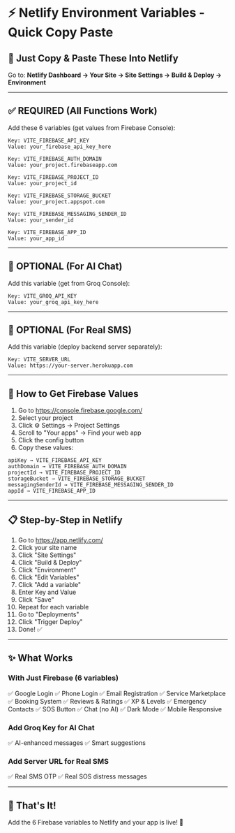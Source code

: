 # ⚡ Netlify Environment Variables - Quick Copy Paste

## 🎯 Just Copy & Paste These Into Netlify

Go to: **Netlify Dashboard → Your Site → Site Settings → Build & Deploy → Environment**

---

## ✅ REQUIRED (All Functions Work)

Add these 6 variables (get values from Firebase Console):

```
Key: VITE_FIREBASE_API_KEY
Value: your_firebase_api_key_here

Key: VITE_FIREBASE_AUTH_DOMAIN
Value: your_project.firebaseapp.com

Key: VITE_FIREBASE_PROJECT_ID
Value: your_project_id

Key: VITE_FIREBASE_STORAGE_BUCKET
Value: your_project.appspot.com

Key: VITE_FIREBASE_MESSAGING_SENDER_ID
Value: your_sender_id

Key: VITE_FIREBASE_APP_ID
Value: your_app_id
```

---

## 🤖 OPTIONAL (For AI Chat)

Add this variable (get from Groq Console):

```
Key: VITE_GROQ_API_KEY
Value: your_groq_api_key_here
```

---

## 📱 OPTIONAL (For Real SMS)

Add this variable (deploy backend server separately):

```
Key: VITE_SERVER_URL
Value: https://your-server.herokuapp.com
```

---

## 📍 How to Get Firebase Values

1. Go to https://console.firebase.google.com/
2. Select your project
3. Click ⚙️ Settings → Project Settings
4. Scroll to "Your apps" → Find your web app
5. Click the config button
6. Copy these values:

```
apiKey → VITE_FIREBASE_API_KEY
authDomain → VITE_FIREBASE_AUTH_DOMAIN
projectId → VITE_FIREBASE_PROJECT_ID
storageBucket → VITE_FIREBASE_STORAGE_BUCKET
messagingSenderId → VITE_FIREBASE_MESSAGING_SENDER_ID
appId → VITE_FIREBASE_APP_ID
```

---

## 📋 Step-by-Step in Netlify

1. Go to https://app.netlify.com/
2. Click your site name
3. Click "Site Settings"
4. Click "Build & Deploy"
5. Click "Environment"
6. Click "Edit Variables"
7. Click "Add a variable"
8. Enter Key and Value
9. Click "Save"
10. Repeat for each variable
11. Go to "Deployments"
12. Click "Trigger Deploy"
13. Done! ✅

---

## ✨ What Works

### With Just Firebase (6 variables)
✅ Google Login
✅ Phone Login
✅ Email Registration
✅ Service Marketplace
✅ Booking System
✅ Reviews & Ratings
✅ XP & Levels
✅ Emergency Contacts
✅ SOS Button
✅ Chat (no AI)
✅ Dark Mode
✅ Mobile Responsive

### Add Groq Key for AI Chat
✅ AI-enhanced messages
✅ Smart suggestions

### Add Server URL for Real SMS
✅ Real SMS OTP
✅ Real SOS distress messages

---

## 🚀 That's It!

Add the 6 Firebase variables to Netlify and your app is live! 🎉

